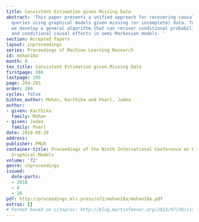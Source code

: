 ```yaml
---
title: Consistent Estimation given Missing Data
abstract: 'This paper presents a unified approach for recovering causal and probabilistic
  queries using graphical models given missing (or incomplete) data. To this end,
  we develop a general algorithm that can recover conditional probability distributions
  and conditional causal effects in semi-Markovian models. '
section: Accepted Papers
layout: inproceedings
series: Proceedings of Machine Learning Research
id: mohan18a
month: 0
tex_title: Consistent Estimation given Missing Data
firstpage: 284
lastpage: 295
page: 284-295
order: 284
cycles: false
bibtex_author: Mohan, Karthika and Pearl, Judea
author:
- given: Karthika
  family: Mohan
- given: Judea
  family: Pearl
date: 2018-08-28
address: 
publisher: PMLR
container-title: Proceedings of the Ninth International Conference on Probabilistic
  Graphical Models
volume: '72'
genre: inproceedings
issued:
  date-parts:
  - 2018
  - 8
  - 28
pdf: http://proceedings.mlr.press/v72/mohan18a/mohan18a.pdf
extras: []
# Format based on citeproc: http://blog.martinfenner.org/2013/07/30/citeproc-yaml-for-bibliographies/
---
```

